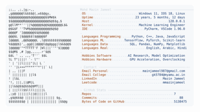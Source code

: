 <picture>
  <source srcset="https://raw.githubusercontent.com/mmazinjameel/mmazinjameel/main/dark_mode.svg?v=1744884679" media="(prefers-color-scheme: dark)">
  <img src="https://raw.githubusercontent.com/mmazinjameel/mmazinjameel/main/light_mode.svg?v=1744884679">
</picture>
